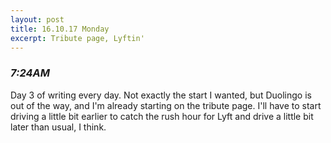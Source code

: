 ```yaml
---
layout: post
title: 16.10.17 Monday
excerpt: Tribute page, Lyftin'
---
```


### *7:24AM*
Day 3 of writing every day. Not exactly the start I wanted, but Duolingo is out of the way, and I'm already starting on the tribute page. I'll have to start driving a little bit earlier to catch the rush hour for Lyft and drive a little bit later than usual, I think.